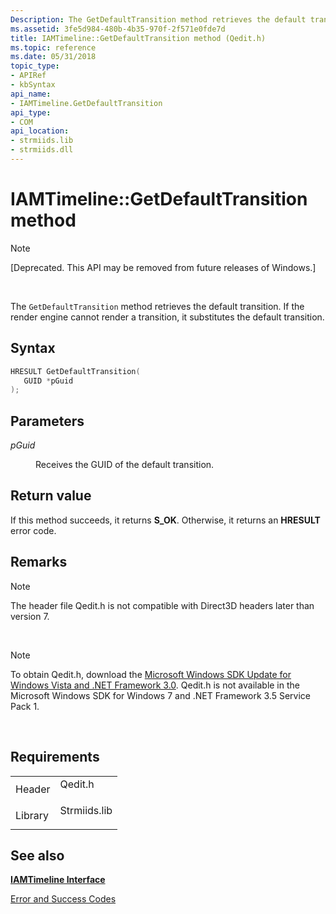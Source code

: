 ```yaml
---
Description: The GetDefaultTransition method retrieves the default transition. If the render engine cannot render a transition, it substitutes the default transition.
ms.assetid: 3fe5d984-480b-4b35-970f-2f571e0fde7d
title: IAMTimeline::GetDefaultTransition method (Qedit.h)
ms.topic: reference
ms.date: 05/31/2018
topic_type: 
- APIRef
- kbSyntax
api_name: 
- IAMTimeline.GetDefaultTransition
api_type: 
- COM
api_location: 
- strmiids.lib
- strmiids.dll
---
```


# IAMTimeline::GetDefaultTransition method

> [!Note]  
> \[Deprecated. This API may be removed from future releases of Windows.\]

 

The `GetDefaultTransition` method retrieves the default transition. If the render engine cannot render a transition, it substitutes the default transition.

## Syntax


```C++
HRESULT GetDefaultTransition(
   GUID *pGuid
);
```



## Parameters

<dl> <dt>

*pGuid* 
</dt> <dd>

Receives the GUID of the default transition.

</dd> </dl>

## Return value

If this method succeeds, it returns **S\_OK**. Otherwise, it returns an **HRESULT** error code.

## Remarks

> [!Note]  
> The header file Qedit.h is not compatible with Direct3D headers later than version 7.

 

> [!Note]  
> To obtain Qedit.h, download the [Microsoft Windows SDK Update for Windows Vista and .NET Framework 3.0](https://msdn.microsoft.com/windowsvista/bb980924.aspx). Qedit.h is not available in the Microsoft Windows SDK for Windows 7 and .NET Framework 3.5 Service Pack 1.

 

## Requirements



|                    |                                                                                         |
|--------------------|-----------------------------------------------------------------------------------------|
| Header<br/>  | <dl> <dt>Qedit.h</dt> </dl>      |
| Library<br/> | <dl> <dt>Strmiids.lib</dt> </dl> |



## See also

<dl> <dt>

[**IAMTimeline Interface**](iamtimeline.md)
</dt> <dt>

[Error and Success Codes](error-and-success-codes.md)
</dt> </dl>

 

 




